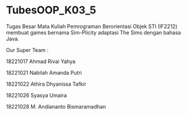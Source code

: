 # TubesOOP_K03_5

Tugas Besar Mata Kuliah Pemrograman Berorientasi Objek STI (IF2212) membuat games bernama Sim-Plicity adaptasi The Sims dengan bahasa Java.  

Our Super Team :  

18221017	Ahmad Rivai Yahya 

18221021	Nabilah Amanda Putri 

18221022	Athira Dhyanissa Tafkir 

18221026	Syasya Umaira 

18221028	M. Andiananto Bismaramadhan 
